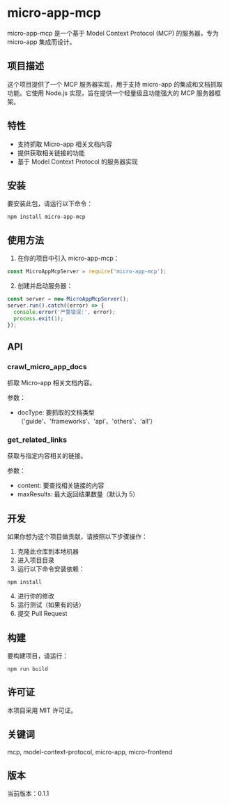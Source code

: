 # micro-app-mcp

micro-app-mcp 是一个基于 Model Context Protocol (MCP) 的服务器，专为 micro-app 集成而设计。

## 项目描述

这个项目提供了一个 MCP 服务器实现，用于支持 micro-app 的集成和文档抓取功能。它使用 Node.js 实现，旨在提供一个轻量级且功能强大的 MCP 服务器框架。

## 特性

- 支持抓取 Micro-app 相关文档内容
- 提供获取相关链接的功能
- 基于 Model Context Protocol 的服务器实现

## 安装

要安装此包，请运行以下命令：

```
npm install micro-app-mcp
```

## 使用方法

1. 在你的项目中引入 micro-app-mcp：

```javascript
const MicroAppMcpServer = require('micro-app-mcp');
```

2. 创建并启动服务器：

```javascript
const server = new MicroAppMcpServer();
server.run().catch((error) => {
  console.error('严重错误:', error);
  process.exit(1);
});
```

## API

### crawl_micro_app_docs

抓取 Micro-app 相关文档内容。

参数：
- docType: 要抓取的文档类型（'guide'、'frameworks'、'api'、'others'、'all'）

### get_related_links

获取与指定内容相关的链接。

参数：
- content: 要查找相关链接的内容
- maxResults: 最大返回结果数量（默认为 5）

## 开发

如果你想为这个项目做贡献，请按照以下步骤操作：

1. 克隆此仓库到本地机器
2. 进入项目目录
3. 运行以下命令安装依赖：

```
npm install
```

4. 进行你的修改
5. 运行测试（如果有的话）
6. 提交 Pull Request

## 构建

要构建项目，请运行：

```
npm run build
```

## 许可证

本项目采用 MIT 许可证。

## 关键词

mcp, model-context-protocol, micro-app, micro-frontend

## 版本

当前版本：0.1.1
